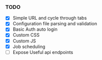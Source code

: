 ### TODO

- [x] Simple URL and cycle through tabs
- [x] Configuration file parsing and validation
- [x] Basic Auth auto login
- [x] Custom CSS
- [x] Custom JS 
- [x] Job scheduling
- [ ] Expose Useful api endpoints